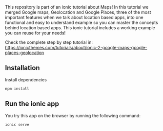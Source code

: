 This repository is part of an ionic tutorial about Maps! In this tutorial we merged Google maps, Geolocation and Google Places, three of the most important features when we talk about location based apps, into one functional and easy to understand example so you can master the concepts behind location based apps. This ionic tutorial includes a working example you can reuse for your needs!

Check the complete step by step tutorial in: https://ionicthemes.com/tutorials/about/ionic-2-google-maps-google-places-geolocation


## Installation

Install dependencies
```sh
npm install
```
## Run the ionic app

You try this app on the browser by running the following command:
```sh
ionic serve
```
